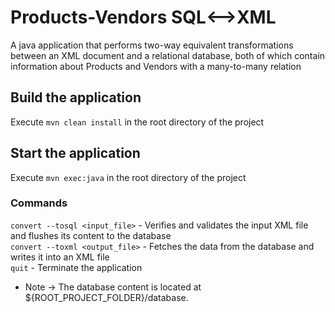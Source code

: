 ﻿# Products-Vendors SQL<-->XML
A java application that performs two-way equivalent transformations between an XML document and a relational database, both of which contain information about Products and Vendors with a many-to-many relation
## Build the application
Execute `mvn clean install` in the root directory of the project

## Start the application
Execute `mvn exec:java` in the root directory of the project

### Commands
`convert --tosql <input_file>` - Verifies and validates the input XML file and flushes its content to the database\
`convert --toxml <output_file>` - Fetches the data from the database and writes it into an XML file\
`quit` - Terminate the application

* Note -> The database content is located at ${ROOT_PROJECT_FOLDER}/database.

